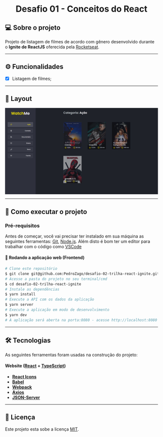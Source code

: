<h1 align="center">
     Desafio 01 - Conceitos do React
</h1>

## 💻 Sobre o projeto

Projeto de listagem de filmes de acordo com gênero desenvolvido durante o **Ignite de ReactJS** oferecida pela [Rocketseat](https://www.rocketseat.com.br/ignite/).

---

## ⚙️ Funcionalidades

- [x] Listagem de filmes;

---

## 🎨 Layout

<p align="center" style="display: flex; align-items: flex-start; justify-content: center;">
  <img alt="to.do" title="to.do" src="./assets/home.png" width="720px">
</p>

---

## 🚀 Como executar o projeto

### Pré-requisitos

Antes de começar, você vai precisar ter instalado em sua máquina as seguintes ferramentas:
[Git](https://git-scm.com), [Node.js](https://nodejs.org/en/). 
Além disto é bom ter um editor para trabalhar com o código como [VSCode](https://code.visualstudio.com/)

#### 🧭 Rodando a aplicação web (Frontend)

```bash
# Clone este repositório
$ git clone git@github.com:PedroZago/desafio-02-trilha-react-ignite.git
# Acesse a pasta do projeto no seu terminal/cmd
$ cd desafio-02-trilha-react-ignite
# Instale as dependências
$ yarn install
# Execute a API com os dados da aplicação
$ yarn server
# Execute a aplicação em modo de desenvolvimento
$ yarn dev
# A aplicação será aberta na porta:8080 - acesse http://localhost:8080
```

---

## 🛠 Tecnologias

As seguintes ferramentas foram usadas na construção do projeto:

#### **Website**  ([React](https://reactjs.org/)  +  [TypeScript](https://www.typescriptlang.org/))

-   **[React Icons](https://react-icons.github.io/react-icons/)**
-   **[Babel](https://github.com/babel/babel)**
-   **[Webpack](https://github.com/webpack/webpack)**
-   **[Axios](https://github.com/axios/axios)**
-   **[JSON-Server](https://github.com/typicode/json-server)**

---

## 📝 Licença

Este projeto esta sobe a licença [MIT](./LICENSE).
